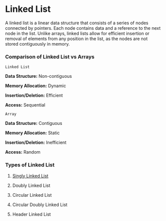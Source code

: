 # Linked List

A linked list is a linear data structure that consists of a series of nodes connected by pointers. Each node contains data and a reference to the next node in the list. Unlike arrays, linked lists allow for efficient insertion or removal of elements from any position in the list, as the nodes are not stored contiguously in memory.

### Comparison of Linked List vs Arrays

`Linked List`

**Data Structure:** Non-contiguous

**Memory Allocation:** Dynamic

**Insertion/Deletion:** Efficient

**Access:** Sequential

`Array`

**Data Structure:** Contiguous

**Memory Allocation:** Static

**Insertion/Deletion:** Inefficient

**Access:** Random

### Types of Linked List

1. [Singly Linked List](https://github.com/zavvdev/data-structures/tree/main/LinkedList/SinglyLinkedList)

2. Doubly Linked List

3. Circular Linked List

4. Circular Doubly Linked List

5. Header Linked List
